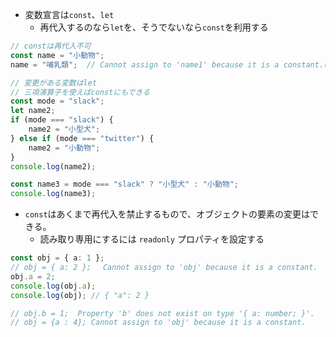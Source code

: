 * 変数宣言は`const`、`let`
  * 再代入するのなら`let`を、そうでないなら`const`を利用する

```ts
// constは再代入不可
const name = "小動物";
name = "哺乳類";  // Cannot assign to 'name1' because it is a constant.(2588)

// 変更がある変数はlet
// 三項演算子を使えばconstにもできる
const mode = "slack";
let name2;
if (mode === "slack") {
    name2 = "小型犬";
} else if (mode === "twitter") {
    name2 = "小動物";
}
console.log(name2);

const name3 = mode === "slack" ? "小型犬" : "小動物";
console.log(name3);
```

* `const`はあくまで再代入を禁止するもので、オブジェクトの要素の変更はできる。
  * 読み取り専用にするには `readonly` プロパティを設定する

```ts
const obj = { a: 1 };
// obj = { a: 2 }; 　Cannot assign to 'obj' because it is a constant.
obj.a = 2;
console.log(obj.a);
console.log(obj); // { "a": 2 }

// obj.b = 1;  Property 'b' does not exist on type '{ a: number; }'.
// obj = {a : 4}; Cannot assign to 'obj' because it is a constant.
```
